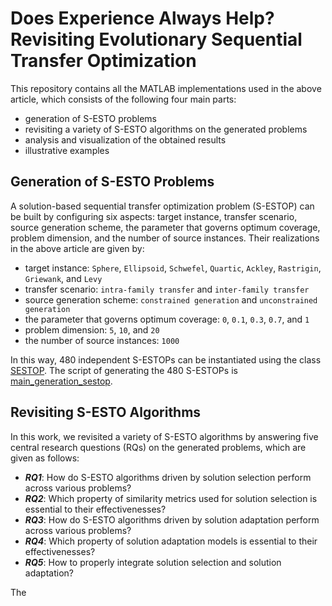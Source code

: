 # Does Experience Always Help? Revisiting Evolutionary Sequential Transfer Optimization

This repository contains all the MATLAB implementations used in the above article, which consists of the following four main parts:

* generation of S-ESTO problems
* revisiting a variety of S-ESTO algorithms on the generated problems
* analysis and visualization of the obtained results
* illustrative examples

## Generation of S-ESTO Problems
A solution-based sequential transfer optimization problem (S-ESTOP) can be built by configuring six aspects: target instance, transfer scenario, source generation scheme, the parameter that governs optimum coverage, problem dimension, and the number of source instances. Their realizations in the above article are given by:

* target instance: `Sphere`, `Ellipsoid`, `Schwefel`, `Quartic`, `Ackley`, `Rastrigin`, `Griewank`, and `Levy`
* transfer scenario: `intra-family transfer` and `inter-family transfer`
* source generation scheme: `constrained generation` and `unconstrained generation`
* the parameter that governs optimum coverage: `0`, `0.1`, `0.3`, `0.7`, and `1`
* problem dimension: `5`, `10`, and `20`
* the number of source instances: `1000`

In this way, 480 independent S-ESTOPs can be instantiated using the class [SESTOP](https://github.com/XmingHsueh/Revisiting-S-ESTOs/blob/main/utils/SESTOP.m). The script of generating the 480 S-ESTOPs is [main_generation_sestop](https://github.com/XmingHsueh/Revisiting-S-ESTOs/blob/main/main_generation_sestop.m).

## Revisiting S-ESTO Algorithms
In this work, we revisited a variety of S-ESTO algorithms by answering five central research questions (RQs) on the generated problems, which are given as follows:

* ***RQ1***: How do S-ESTO algorithms driven by solution selection perform across various problems?
* ***RQ2***: Which property of similarity metrics used for solution selection is essential to their effectivenesses?
* ***RQ3***: How do S-ESTO algorithms driven by solution adaptation perform across various problems?
* ***RQ4***: Which property of solution adaptation models is essential to their effectivenesses?
* ***RQ5***: How to properly integrate solution selection and solution adaptation?

The 
